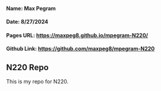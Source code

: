 #### Name: Max Pegram

#### Date: 8/27/2024

#### Pages URL: https://maxpeg8.github.io/mpegram-N220/

#### Github Link: https://github.com/maxpeg8/mpegram-N220

## N220 Repo

This is my repo for N220.
